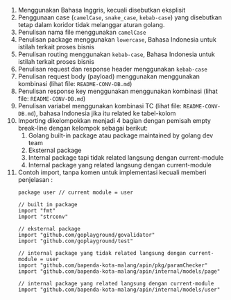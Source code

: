 1. Menggunakan Bahasa Inggris, kecuali disebutkan eksplisit
2. Penggunaan case (`camelCase`, `snake_case`, `kebab-case`) yang disebutkan tetap dalam koridor tidak melanggar aturan golang.
3. Penulisan nama file menggunakan `camelCase`
4. Penulisan package menggunakan `lowercase`, Bahasa Indonesia untuk istilah terkait proses bisnis
5. Penulisan routing menggunakan `kebab-case`, Bahasa Indonesia untuk istilah terkait proses bisnis
6. Penulisan request dan response header menggunakan `kebab-case` 
7. Penulisan request body (payload) menggunakan menggunakan kombinasi (lihat file: `README-CONV-DB.md`)
7. Penulisan response key menggunakan menggunakan kombinasi (lihat file: `README-CONV-DB.md`)
8. Penulisan variabel menggunakan kombinasi TC (lihat file: `README-CONV-DB.md`), bahasa Indonesia jika itu related ke tabel-kolom
9. Importing dikelompokkan menjadi 4 bagian dengan pemisah empty break-line dengan kelompok sebagai berikut:
	1. Golang built-in package atau package maintained by golang dev team
	2. Eksternal package
	3. Internal package tapi tidak related langsung dengan current-module
	4. Internal package yang related langsung dengan current-module
10. Contoh import, tanpa komen untuk implementasi kecuali memberi penjelasan :
	```
	package user // current module = user

	// built in package
	import "fmt"
	import "strconv"

	// eksternal package
	import "github.com/goplayground/govalidator"
	import "github.com/goplayground/test"

	// internal package yang tidak related langsung dengan current-module = user
	import "github.com/bapenda-kota-malang/apin/pkg/paramChecker"
	import "github.com/bapenda-kota-malang/apin/internal/models/page"

	// internal package yang related langsung dengan current-module
	import "github.com/bapenda-kota-malang/apin/internal/models/user"
	```
